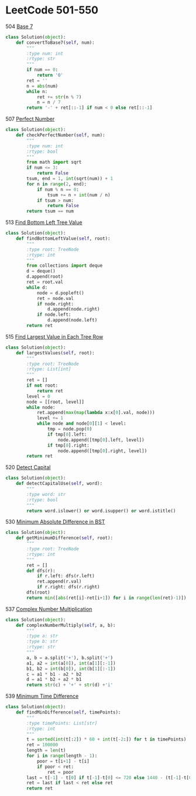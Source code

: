 # LeetCode 501-550

504 [Base 7](https://leetcode.com/problems/base-7/description/)
```python
class Solution(object):
    def convertToBase7(self, num):
        """
        :type num: int
        :rtype: str
        """
        if num == 0:
            return '0'
        ret = ''
        n = abs(num)
        while n:
            ret += str(n % 7)
            n = n / 7
        return '-' + ret[::-1] if num < 0 else ret[::-1]
```

507 [Perfect Number](https://leetcode.com/problems/perfect-number/description/)
```python
class Solution(object):
    def checkPerfectNumber(self, num):
        """
        :type num: int
        :rtype: bool
        """
        from math import sqrt
        if num <= 3:
            return False
        tsum, end = 1, int(sqrt(num)) + 1
        for n in range(2, end):
            if num % n == 0:
                tsum += n + int(num / n)
            if tsum > num:
                return False
        return tsum == num
```

513 [Find Bottom Left Tree Value](https://leetcode.com/problems/find-bottom-left-tree-value/description/)
```python
class Solution(object):
    def findBottomLeftValue(self, root):
        """
        :type root: TreeNode
        :rtype: int
        """
        from collections import deque
        d = deque()
        d.append(root)
        ret = root.val
        while d:
            node = d.popleft()
            ret = node.val
            if node.right:
                d.append(node.right)
            if node.left:
                d.append(node.left)
        return ret
```

515 [Find Largest Value in Each Tree Row](https://leetcode.com/problems/find-largest-value-in-each-tree-row/description/)
```python
class Solution(object):
    def largestValues(self, root):
        """
        :type root: TreeNode
        :rtype: List[int]
        """
        ret = []
        if not root:
            return ret
        level = 0
        node = [[root, level]]
        while node:
            ret.append(max(map(lambda x:x[0].val, node)))
            level += 1
            while node and node[0][1] < level:
                tmp = node.pop(0)
                if tmp[0].left:
                    node.append([tmp[0].left, level])
                if tmp[0].right:
                    node.append([tmp[0].right, level])
        return ret
```

520 [Detect Capital](https://leetcode.com/problems/detect-capital/description/)
```python
class Solution(object):
    def detectCapitalUse(self, word):
        """
        :type word: str
        :rtype: bool
        """
        return word.islower() or word.isupper() or word.istitle()
```

530 [Minimum Absolute Difference in BST](https://leetcode.com/problems/minimum-absolute-difference-in-bst/description/)
```python
class Solution(object):
    def getMinimumDifference(self, root):
        """
        :type root: TreeNode
        :rtype: int
        """
        ret = []
        def dfs(r):
            if r.left: dfs(r.left)
            ret.append(r.val)
            if r.right: dfs(r.right)
        dfs(root)
        return min([abs(ret[i]-ret[i+1]) for i in range(len(ret)-1)])
```

537 [Complex Number Multiplication](https://leetcode.com/problems/complex-number-multiplication/description/)
```python
class Solution(object):
    def complexNumberMultiply(self, a, b):
        """
        :type a: str
        :type b: str
        :rtype: str
        """
        a, b = a.split('+'), b.split('+')
        a1, a2 = int(a[0]), int(a[1][:-1])
        b1, b2 = int(b[0]), int(b[1][:-1])
        c = a1 * b1 - a2 * b2
        d = a1 * b2 + a2 * b1
        return str(c) + '+' + str(d) +'i'
```

539 [Minimum Time Difference](https://leetcode.com/problems/minimum-time-difference/description/)
```Python
class Solution(object):
    def findMinDifference(self, timePoints):
        """
        :type timePoints: List[str]
        :rtype: int
        """
        t = sorted(int(t[:2]) * 60 + int(t[-2:]) for t in timePoints)
        ret = 100000
        length = len(t)
        for i in range(length - 1):
            poor = t[i+1] - t[i]
            if poor < ret:
                ret = poor
        last = t[-1] - t[0] if t[-1]-t[0] <= 720 else 1440 - (t[-1]-t[0])
        ret = last if last < ret else ret
        return ret
```
